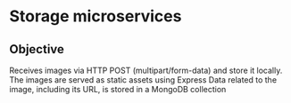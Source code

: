 # Storage microservices

## Objective
Receives images via HTTP POST (multipart/form-data) and store it locally.
The images are served as static assets using Express
Data related to the image, including its URL, is stored in a MongoDB collection